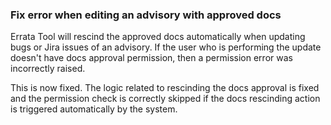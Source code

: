 ### Fix error when editing an advisory with approved docs

Errata Tool will rescind the approved docs automatically when updating
bugs or Jira issues of an advisory. If the user who is performing the
update doesn't have docs approval permission, then a permission error
was incorrectly raised.

This is now fixed. The logic related to rescinding the docs approval is fixed
and the permission check is correctly skipped if the docs rescinding action is
triggered automatically by the system.
